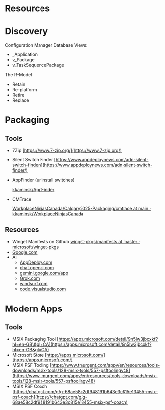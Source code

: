 # Resources

# Discovery

Configuration Manager Database Views:

* \_Application  
* v\_Package  
* v\_TaskSequencePackage

The R-Model

* Retain  
* Re-platform  
* Retire  
* Replace

# Packaging

## Tools

* 7Zip
  [https://www.7-zip.org/](https://www.7-zip.org/)

* Silent Switch Finder
  [https://www.appdeploynews.com/adn-silent-switch-finder/](https://www.appdeploynews.com/adn-silent-switch-finder/)

* AppFinder (uninstall switches)

  [kkaminsk/AppFinder](https://github.com/kkaminsk/appfinder)

* CMTrace

  [WorkplaceNinjasCanada/Calgary2025-Packaging/cmtrace at main · kkaminsk/WorkplaceNinjasCanada](https://github.com/kkaminsk/WorkplaceNinjasCanada/tree/main/Calgary2025-Packaging/cmtrace)

## Resources

* Winget Manifests on Github
  [winget-pkgs/manifests at master · microsoft/winget-pkgs](https://github.com/microsoft/winget-pkgs/tree/master/manifests)
* [Google.com](http://Google.com)
* AI
  * [AppDeploy.com](http://AppDeploy.com)
  * [chat.openai.com](http://chat.openai.com)
  * [gemini.google.com/app](http://gemini.google.com/app)
  * [Grok.com](http://Grok.com)
  * [windsurf.com](http://windsurf.com)
  * [code.visualstudio.com](http://code.visualstudio.com)

# Modern Apps

## Tools

* MSIX Packaging Tool
  [https://apps.microsoft.com/detail/9n5lw3jbcxkf?hl=en-GB\&gl=CA](https://apps.microsoft.com/detail/9n5lw3jbcxkf?hl=en-GB&gl=CA)
* Microsoft Store
  [https://apps.microsoft.com/](https://apps.microsoft.com/)
* MSIX PSF Tooling
  [https://www.tmurgent.com/appv/en/resources/tools-downloads/msix-tools/128-msix-tools/557-psftoolingv48](https://www.tmurgent.com/appv/en/resources/tools-downloads/msix-tools/128-msix-tools/557-psftoolingv48)  
* MSIX PSF Coach  
  [https://chatgpt.com/g/g-68ae58c2df948191b643e3c815e13455-msix-psf-coach](https://chatgpt.com/g/g-68ae58c2df948191b643e3c815e13455-msix-psf-coach)
